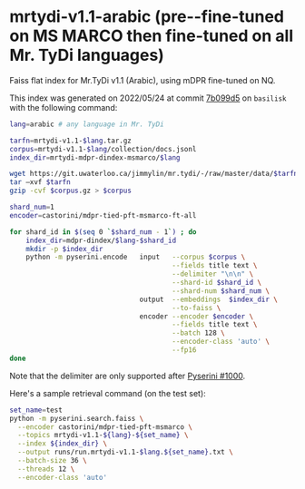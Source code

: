 # mrtydi-v1.1-arabic (pre--fine-tuned on MS MARCO then fine-tuned on all Mr. TyDi languages)

Faiss flat index for Mr.TyDi v1.1 (Arabic), using mDPR fine-tuned on NQ.

This index was generated on 2022/05/24 at commit [7b099d5](https://github.com/crystina-z/pyserini/commit/7b099d534901d1f0161982605cd40d039ddb701d) on `basilisk` with the following command:

```bash
lang=arabic # any language in Mr. TyDi

tarfn=mrtydi-v1.1-$lang.tar.gz
corpus=mrtydi-v1.1-$lang/collection/docs.jsonl
index_dir=mrtydi-mdpr-dindex-msmarco/$lang

wget https://git.uwaterloo.ca/jimmylin/mr.tydi/-/raw/master/data/$tarfn
tar –xvf $tarfn
gzip -cvf $corpus.gz > $corpus

shard_num=1
encoder=castorini/mdpr-tied-pft-msmarco-ft-all

for shard_id in $(seq 0 `$shard_num - 1`) ; do
    index_dir=mdpr-dindex/$lang-$shard_id
    mkdir -p $index_dir
    python -m pyserini.encode   input   --corpus $corpus \
                                        --fields title text \
                                        --delimiter "\n\n" \
                                        --shard-id $shard_id \
                                        --shard-num $shard_num \
                                output  --embeddings  $index_dir \
                                        --to-faiss \
                                encoder --encoder $encoder \
                                        --fields title text \
                                        --batch 128 \
                                        --encoder-class 'auto' \
                                        --fp16
done
``` 

Note that the delimiter are only supported after [Pyserini #1000](https://github.com/castorini/pyserini/pull/1000/commits/5021e12d1d2e1bc3d4015955bcf77076c5798ce6#diff-45356c3f5e9cd223bb23d7efea3f7ed834abbcd32f604eb7fdd138e364273241L104).


Here's a sample retrieval command (on the test set):

```bash
set_name=test
python -m pyserini.search.faiss \
  --encoder castorini/mdpr-tied-pft-msmarco \
  --topics mrtydi-v1.1-${lang}-${set_name} \
  --index ${index_dir} \
  --output runs/run.mrtydi-v1.1-$lang.${set_name}.txt \
  --batch-size 36 \
  --threads 12 \
  --encoder-class 'auto'
```
